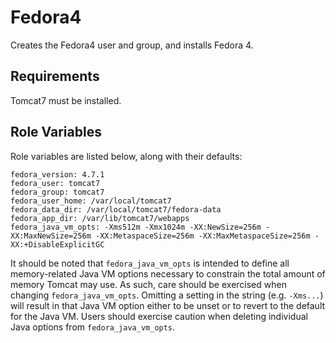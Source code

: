 Fedora4
=========

Creates the Fedora4 user and group, and installs Fedora 4.

Requirements
------------

Tomcat7 must be installed.

Role Variables
--------------

Role variables are listed below, along with their defaults:

    fedora_version: 4.7.1
    fedora_user: tomcat7
    fedora_group: tomcat7
    fedora_user_home: /var/local/tomcat7
    fedora_data_dir: /var/local/tomcat7/fedora-data
    fedora_app_dir: /var/lib/tomcat7/webapps
    fedora_java_vm_opts: -Xms512m -Xmx1024m -XX:NewSize=256m -XX:MaxNewSize=256m -XX:MetaspaceSize=256m -XX:MaxMetaspaceSize=256m -XX:+DisableExplicitGC


It should be noted that `fedora_java_vm_opts` is intended to define all memory-related Java VM options necessary to constrain the total amount of memory Tomcat may use.  As such, care should be exercised when changing `fedora_java_vm_opts`.  Omitting a setting in the string (e.g. `-Xms...`) will result in that Java VM option either to be unset or to revert to the default for the Java VM.  Users should exercise caution when deleting individual Java options from `fedora_java_vm_opts`.
